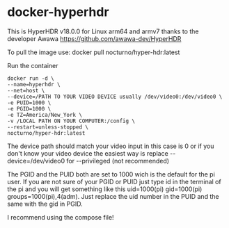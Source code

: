 # docker-hyperhdr

This is HyperHDR v18.0.0 for Linux arm64 and armv7 thanks to the developer Awawa https://github.com/awawa-dev/HyperHDR

To pull the image use: docker pull nocturno/hyper-hdr:latest

Run the container

```
docker run -d \
--name=hyperhdr \
--net=host \
--device=/PATH TO YOUR VIDEO DEVICE usually /dev/video0:/dev/video0 \
-e PUID=1000 \
-e PGID=1000 \
-e TZ=America/New_York \
-v /LOCAL PATH ON YOUR COMPUTER:/config \
--restart=unless-stopped \
nocturno/hyper-hdr:latest
```
The device path should match your video input in this case is 0 or if you don't know your video device the easiest way is replace --device=/dev/video0 for --privileged (not recommended)

The PGID and the PUID both are set to 1000 wich is the default for the pi user. If you are not sure of your PGID or PUID just type id in the terminal of the pi and you will get something like this uid=1000(pi) gid=1000(pi) groups=1000(pi),4(adm). Just replace the uid number in the PUID and the same with the gid in PGID.

I recommend using the compose file!
